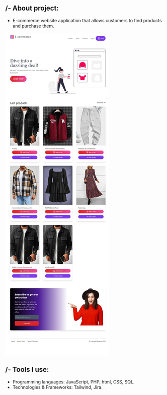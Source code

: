 ## /- About project:
* E-commerce website application that allows customers to find products and purchase them.

<img src='./1685197788964.jpg' />

## /- Tools I use:
* Programming languages: JavaScript, PHP, html, CSS, SQL.
* Technologies & Frameworks: Tailwind, Jira.